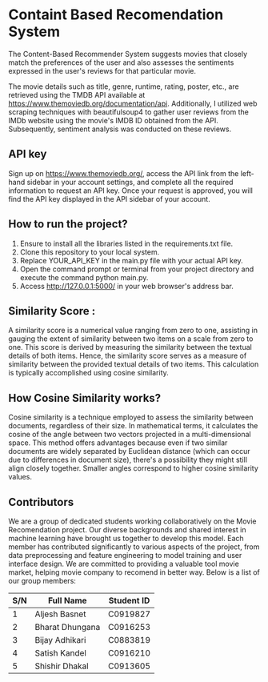 # Containt Based Recomendation System

The Content-Based Recommender System suggests movies that closely match the preferences of the user and also assesses the sentiments expressed in the user's reviews for that particular movie.


The movie details such as title, genre, runtime, rating, poster, etc., are retrieved using the TMDB API available at https://www.themoviedb.org/documentation/api. Additionally, I utilized web scraping techniques with beautifulsoup4 to gather user reviews from the IMDb website using the movie's IMDB ID obtained from the API. Subsequently, sentiment analysis was conducted on these reviews.

## API key

Sign up on https://www.themoviedb.org/, access the API link from the left-hand sidebar in your account settings, and complete all the required information to request an API key. Once your request is approved, you will find the API key displayed in the API sidebar of your account.

## How to run the project?

1. Ensure to install all the libraries listed in the requirements.txt file.
2. Clone this repository to your local system.
3. Replace YOUR_API_KEY in the main.py file with your actual API key.
4. Open the command prompt or terminal from your project directory and execute the command python main.py.
5. Access http://127.0.0.1:5000/ in your web browser's address bar.

## Similarity Score : 

A similarity score is a numerical value ranging from zero to one, assisting in gauging the extent of similarity between two items on a scale from zero to one. This score is derived by measuring the similarity between the textual details of both items. Hence, the similarity score serves as a measure of similarity between the provided textual details of two items. This calculation is typically accomplished using cosine similarity.
   
## How Cosine Similarity works?
Cosine similarity is a technique employed to assess the similarity between documents, regardless of their size. In mathematical terms, it calculates the cosine of the angle between two vectors projected in a multi-dimensional space. This method offers advantages because even if two similar documents are widely separated by Euclidean distance (which can occur due to differences in document size), there's a possibility they might still align closely together. Smaller angles correspond to higher cosine similarity values.

## Contributors
We are a group of dedicated students working collaboratively on the Movie Recomendation project. Our diverse backgrounds and shared interest in machine learning have brought us together to develop this model. Each member has contributed significantly to various aspects of the project, from data preprocessing and feature engineering to model training and user interface design. We are committed to providing a valuable tool movie market, helping movie company to recomend in better way. Below is a list of our group members:

| S/N | Full Name | Student ID |
| --- | --------- | ---------- |
| 1 | Aljesh Basnet | C0919827 |
| 2 | Bharat Dhungana | C0916253 |
| 3 | Bijay Adhikari | C0883819 |
| 4 | Satish Kandel | C0916210 |
| 5 | Shishir Dhakal | C0913605 |


